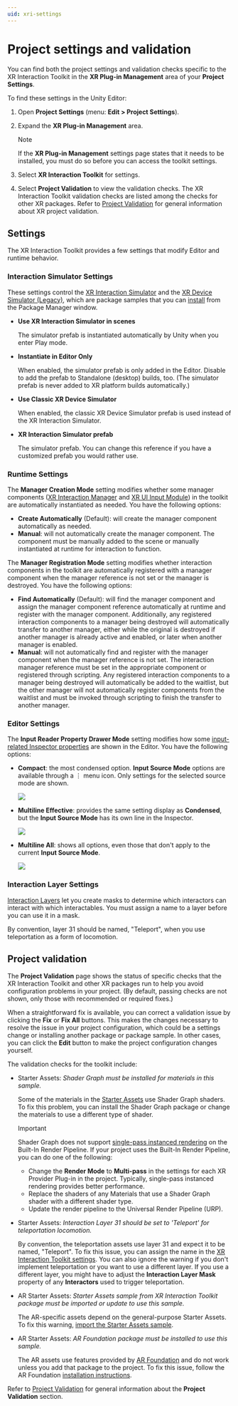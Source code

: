 ```yaml
---
uid: xri-settings
---
```


# Project settings and validation

You can find both the project settings and validation checks specific to the XR Interaction Toolkit in the **XR Plug-in Management** area of your **Project Settings**.

To find these settings in the Unity Editor:

1. Open **Project Settings** (menu: **Edit &gt; Project Settings**).
2. Expand the **XR Plug-in Management** area.

   > [!NOTE]
   > If the **XR Plug-in Management** settings page states that it needs to be installed, you must do so before you can access the toolkit settings.

3. Select **XR Interaction Toolkit** for settings.
4. Select **Project Validation** to view the validation checks. The XR Interaction Toolkit validation checks are listed among the checks for other XR packages. Refer to [Project Validation](xref:xr-core-utils-project-validation) for general information about XR project validation.

## Settings

The XR Interaction Toolkit provides a few settings that modify Editor and runtime behavior.

### Interaction Simulator Settings

These settings control the [XR Interaction Simulator](xref:xri-xr-interaction-simulator-overview) and the [XR Device Simulator (Legacy)](xref:xri-samples-xr-device-simulator), which are package samples that you can [install](xref:xri-installation#installing-samples) from the Package Manager window.

* **Use XR Interaction Simulator in scenes**

   The simulator prefab is instantiated automatically by Unity when you enter Play mode.

* **Instantiate in Editor Only**

   When enabled, the simulator prefab is only added in the Editor. Disable to add the prefab to Standalone (desktop) builds, too. (The simulator prefab is never added to XR platform builds automatically.)

* **Use Classic XR Device Simulator**

   When enabled, the classic XR Device Simulator prefab is used instead of the XR Interaction Simulator.

* **XR Interaction Simulator prefab**

   The simulator prefab. You can change this reference if you have a customized prefab you would rather use.

<a name ="runtime-settings"></a>
### Runtime Settings

The **Manager Creation Mode** setting modifies whether some manager components ([XR Interaction Manager](xr-interaction-manager.md) and [XR UI Input Module](xr-ui-input-module.md)) in the toolkit are automatically instantiated as needed. You have the following options:

* **Create Automatically** (Default): will create the manager component automatically as needed.
* **Manual**: will not automatically create the manager component. The component must be manually added to the scene or manually instantiated at runtime for interaction to function.

The **Manager Registration Mode** setting modifies whether interaction components in the toolkit are automatically registered with a manager component when the manager reference is not set or the manager is destroyed. You have the following options:

* **Find Automatically** (Default): will find the manager component and assign the manager component reference automatically at runtime and register with the manager component. Additionally, any registered interaction components to a manager being destroyed will automatically transfer to another manager, either while the original is destroyed if another manager is already active and enabled, or later when another manager is enabled.
* **Manual**: will not automatically find and register with the manager component when the manager reference is not set. The interaction manager reference must be set in the appropriate component or registered through scripting. Any registered interaction components to a manager being destroyed will automatically be added to the waitlist, but the other manager will not automatically register components from the waitlist and must be invoked through scripting to finish the transfer to another manager.

<a name ="editor-settings"></a>
### Editor Settings

The **Input Reader Property Drawer Mode** setting modifies how some [input-related Inspector properties](xref:xri-configure-input-system) are shown in the Editor. You have the following options:

* **Compact**: the most condensed option. **Input Source Mode** options are available through a &vellip; menu icon. Only settings for the selected source mode are shown.

   ![](images/reader-compact.png)

* **Multiline Effective**: provides the same setting display as **Condensed**, but the **Input Source Mode** has its own line in the Inspector.

   ![](images/reader-multiline-effective.png)

* **Multiline All**: shows all options, even those that don't apply to the current **Input Source Mode**.

   ![](images/reader-multiline-all.png)

<a name ="interaction-layers"></a>
### Interaction Layer Settings

[Interaction Layers](xref:xri-interaction-layers) let you create masks to determine which interactors can interact with which interactables. You must assign a name to a layer before you can use it in a mask.

By convention, layer 31 should be named, "Teleport", when you use teleportation as a form of locomotion.

## Project validation

The **Project Validation** page shows the status of specific checks that the XR Interaction Toolkit and other XR packages run to help you avoid configuration problems in your project. (By default, passing  checks are not shown, only those with recommended or required fixes.)

When a straightforward fix is available, you can correct a validation issue by clicking the **Fix** or **Fix All** buttons. This makes the changes necessary to resolve the issue in your project configuration, which could be a settings change or installing another package or package sample. In other cases, you can click the **Edit** button to make the project configuration changes yourself.

The validation checks for the toolkit include:

* Starter Assets: _Shader Graph must be installed for materials in this sample._

   Some of the materials in the [Starter Assets](xref:xri-samples-starter-assets) use Shader Graph shaders. To fix this problem, you can install the Shader Graph package or change the materials to use a different type of shader.

   > [!IMPORTANT]
   > Shader Graph does not support [single-pass instanced rendering](xref:SinglePassStereoRendering) on the Built-In Render Pipeline. If your project uses the Built-In Render Pipeline, you can do one of the following:
   >
   > * Change the **Render Mode** to **Multi-pass** in the settings for each XR Provider Plug-in in the project. Typically, single-pass instanced rendering provides better performance.
   > * Replace the shaders of any Materials that use a Shader Graph shader with a different shader type.
   > * Update the render pipeline to the Universal Render Pipeline (URP).

* Starter Assets: _Interaction Layer 31 should be set to 'Teleport' for teleportation locomotion._

   By convention, the teleportation assets use layer 31 and expect it to be named, "Teleport". To fix this issue, you can assign the name in the [XR Interaction Toolkit settings](#interaction-layers). You can also ignore the warning if you don't implement teleportation or you want to use a different layer. If you use a different layer, you might have to adjust the **Interaction Layer Mask** property of any **Interactors** used to trigger teleportation.

* AR Starter Assets: _Starter Assets sample from XR Interaction Toolkit package must be imported or update to use this sample._

   The AR-specific assets depend on the general-purpose Starter Assets. To fix this warning, [import the Starter Assets sample](xref:xri-installation#installing-samples).

* AR Starter Assets: _AR Foundation package must be installed to use this sample._

   The AR assets use features provided by [AR Foundation](xref:arfoundation-manual) and do not work unless you add that package to the project. To fix this issue, follow the AR Foundation [installation instructions](xref:arfoundation-install).

Refer to [Project Validation](xref:xr-core-utils-project-validation) for general information about the **Project Validation** section.
